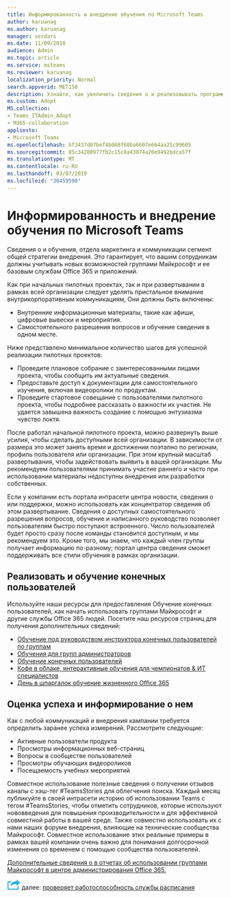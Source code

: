 ```yaml
---
title: Информированность и внедрение обучения по Microsoft Teams
author: karuanag
ms.author: karuanag
manager: serdars
ms.date: 11/09/2018
audience: Admin
ms.topic: article
ms.service: msteams
ms.reviewer: karuanag
localization_priority: Normal
search.appverid: MET150
description: Узнайте, как увеличить сведения о и реализовывать программы обучения для внедрения группами Майкрософт.
ms.custom: Adopt
MS.collection:
- Teams_ITAdmin_Adopt
- M365-collaboration
appliesto:
- Microsoft Teams
ms.openlocfilehash: bf3437d07bef4b068f68ba6607e664aa25c99605
ms.sourcegitcommit: 85c34280977fb2c15c8a43874a20e9492bdca57f
ms.translationtype: MT
ms.contentlocale: ru-RU
ms.lasthandoff: 03/07/2019
ms.locfileid: "30459590"
---
```

# <a name="drive-awareness-and-implement-training-for-microsoft-teams"></a>Информированность и внедрение обучения по Microsoft Teams

Сведения о и обучения, отдела маркетинга и коммуникации сегмент общей стратегии внедрения. Это гарантирует, что вашим сотрудникам должны учитывать новых возможностей группами Майкрософт и ее базовым службам Office 365 и приложений.
   
Как при начальных пилотных проектах, так и при развертывании в рамках всей организации следует уделять пристальное внимание внутрикорпоративным коммуникациям, Они должны быть включены:

- Внутренние информационные материалы, такие как афиши, цифровые вывески и мероприятия.
- Самостоятельного разрешения вопросов и обучение сведения в одном месте.

Ниже представлено минимальное количество шагов для успешной реализации пилотных проектов:

- Проведите плановое собрание с заинтересованными лицами проекта, чтобы сообщить им актуальные сведения.
- Предоставьте доступ к документации для самостоятельного изучения, включая видеоролики по продуктам.
- Проведите стартовое совещание с пользователями пилотного проекта, чтобы подробнее рассказать о важности их участия. Не удается завышена важность создание с помощью энтузиазма чувство локтя.

После работал начальной пилотного проекта, можно развернуть выше усилия, чтобы сделать доступными всей организации. В зависимости от размера это может занять время и достижении поэтапно по регионам, профиль пользователя или организации. При этом крупный масштаб развертывания, чтобы задействовать выявить в вашей организации. Мы рекомендуем пользователями принимать участие раннего и часто при использовании материалы недоступны внедрения или разработки собственных.

Если у компании есть портала интрасети центра новости, сведения о или поддержки, можно использовать как концентратор сведения об этом развертывание. Сведения о доступных самостоятельного разрешения вопросов, обучение и написанного руководство позволяет пользователям быстро поступают встроенного. Число пользователей будет просто сразу после команды становится доступным, и мы рекомендуем это. Кроме того, мы знаем, что каждый член группы получает информацию по-разному; портал центра сведения сможет поддерживать все стили обучения в рамках организации.

## <a name="implement-end-user-training"></a>Реализовать и обучение конечных пользователей

Используйте наши ресурсы для предоставления Обучение конечных пользователей, как начать использовать группами Майкрософт и другие службы Office 365 людей. Посетите наш ресурсов страниц для получения дополнительных сведений:

- [Обучение под руководством инструктора конечных пользователей по группам](instructor-led-training-teams-landing-page.md)
- [Обучения для групп администраторов](itadmin-readiness.md)
- [Обучение конечных пользователей](enduser-training.md)
- [Кофе в облаке, интерактивные обучения для чемпионатов & ИТ специалистов](https://aka.ms/CoffeeintheCloud) 
- [День в шпаргалок обучение жизненного Office 365](https://aka.ms/O365AdoptionTools)

## <a name="measure-and-share-success"></a>Оценка успеха и информирование о нем

Как с любой коммуникаций и внедрения кампании требуется определить заранее успеха измерений. Рассмотрите следующие:

- Активные пользователи продукта
- Просмотры информационных веб-страниц
- Вопросы в сообществе пользователей
- Просмотры обучающих видеороликов
- Посещаемость учебных мероприятий

Совместное использование полезные сведения о получении отзывов каналы с хэш-тег #TeamsStories для облегчения поиска. Каждый месяц публикуйте в своей интрасети историю об использовании Teams с тегом #TeamsStories, чтобы отметить сотрудников, которые используют нововведения для повышения производительности и для эффективной совместной работы в вашей среде. Также совместно использовать их с нами наших форуме внедрения, влияющие на технические сообщества Майкрософт. Совместное использование этих реальные примеры в рамках вашей компании очень важно для понимания долгосрочной изменения со временем с помощью сообщества пользователей.

[Дополнительные сведения о в отчетах об использовании группами Майкрософт в центре администрирования Office 365.](teams-activity-reports.md)

![Далее действия значок](media/teams-adoption-next-icon.png) далее: [проверяет работоспособность службы расписания](teams-adoption-schedule-service-health-reviews.md)